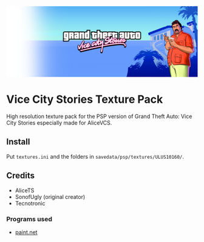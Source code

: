 <img src="https://github.com/Blakeline/VCS-Texture-Pack/blob/master/z_res/images/thumbnail.png?raw=true">

# Vice City Stories Texture Pack
High resolution texture pack for the PSP version of Grand Theft Auto: Vice City Stories especially made for AliceVCS.

## Install
Put `textures.ini` and the folders in `savedata/psp/textures/ULUS10160/`.

## Credits
* AliceTS
* SonofUgly (original creator)
* Tecnotronic
### Programs used
* [paint.net](http://getpaint.net)
